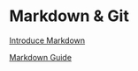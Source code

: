 # **Markdown & Git**
[Introduce Markdown](https://muzhou.tech/blog/2018/10/11/markdown/)

[Markdown Guide](markdown.md)